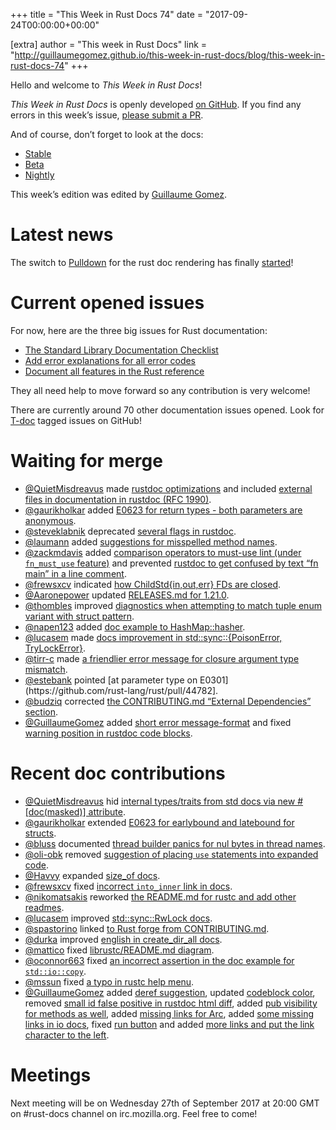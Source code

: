+++
title = "This Week in Rust Docs 74"
date = "2017-09-24T00:00:00+00:00"

[extra]
author = "This week in Rust Docs"
link = "http://guillaumegomez.github.io/this-week-in-rust-docs/blog/this-week-in-rust-docs-74"
+++
<p>Hello and welcome to <em>This Week in Rust Docs</em>!</p>

<p><em>This Week in Rust Docs</em> is openly developed <a href="https://github.com/GuillaumeGomez/this-week-in-rust-docs">on GitHub</a>.
If you find any errors in this week’s issue, <a href="https://github.com/GuillaumeGomez/this-week-in-rust-docs/pulls">please submit a PR</a>.</p>

<p>And of course, don’t forget to look at the docs:</p>

<ul>
  <li><a href="https://doc.rust-lang.org/">Stable</a></li>
  <li><a href="https://doc.rust-lang.org/beta/">Beta</a></li>
  <li><a href="https://doc.rust-lang.org/nightly/">Nightly</a></li>
</ul>

<p>This week’s edition was edited by <a href="https://github.com/GuillaumeGomez">Guillaume Gomez</a>.</p>

<h1 id="latest-news">Latest news</h1>

<p>The switch to <a href="https://github.com/google/pulldown-cmark">Pulldown</a> for the rust doc rendering has finally <a href="https://github.com/rust-lang/rust/pull/41991">started</a>!</p>

<h1 id="current-opened-issues">Current opened issues</h1>

<p>For now, here are the three big issues for Rust documentation:</p>

<ul>
  <li><a href="https://github.com/rust-lang/rust/issues/29329">The Standard Library Documentation Checklist</a></li>
  <li><a href="https://github.com/rust-lang/rust/issues/32777">Add error explanations for all error codes</a></li>
  <li><a href="https://github.com/rust-lang-nursery/reference/issues/9">Document all features in the Rust reference</a></li>
</ul>

<p>They all need help to move forward so any contribution is very welcome!</p>

<p>There are currently around 70 other documentation issues opened. Look for <a href="https://github.com/rust-lang/rust/labels/T-doc">T-doc</a> tagged issues on GitHub!</p>

<h1 id="waiting-for-merge">Waiting for merge</h1>

<ul>
  <li><a href="https://github.com/QuietMisdreavus">@QuietMisdreavus</a> made <a href="https://github.com/rust-lang/rust/pull/44613">rustdoc optimizations</a> and included <a href="https://github.com/rust-lang/rust/pull/44781">external files in documentation in rustdoc (RFC 1990)</a>.</li>
  <li><a href="https://github.com/gaurikholkar">@gaurikholkar</a> added <a href="https://github.com/rust-lang/rust/pull/44124">E0623 for return types - both parameters are anonymous</a>.</li>
  <li><a href="https://github.com/steveklabnik">@steveklabnik</a> deprecated <a href="https://github.com/rust-lang/rust/pull/44138">several flags in rustdoc</a>.</li>
  <li><a href="https://github.com/laumann">@laumann</a> added <a href="https://github.com/rust-lang/rust/pull/44297">suggestions for misspelled method names</a>.</li>
  <li><a href="https://github.com/zackmdavis">@zackmdavis</a> added <a href="https://github.com/rust-lang/rust/pull/44103">comparison operators to must-use lint (under <code class="highlighter-rouge">fn_must_use</code> feature)</a> and prevented <a href="https://github.com/rust-lang/rust/pull/44713">rustdoc to get confused by text “fn main” in a line comment</a>.</li>
  <li><a href="https://github.com/frewsxcv">@frewsxcv</a> indicated <a href="https://github.com/rust-lang/rust/pull/44625">how ChildStd{in,out,err} FDs are closed</a>.</li>
  <li><a href="https://github.com/Aaronepower">@Aaronepower</a> updated <a href="https://github.com/rust-lang/rust/pull/44481">RELEASES.md for 1.21.0</a>.</li>
  <li><a href="https://github.com/thombles">@thombles</a> improved <a href="https://github.com/rust-lang/rust/pull/44786">diagnostics when attempting to match tuple enum variant with struct pattern</a>.</li>
  <li><a href="https://github.com/napen123">@napen123</a> added <a href="https://github.com/rust-lang/rust/pull/44794">doc example to HashMap::hasher</a>.</li>
  <li><a href="https://github.com/lucasem">@lucasem</a> made <a href="https://github.com/rust-lang/rust/pull/44797">docs improvement in std::sync::{PoisonError, TryLockError}</a>.</li>
  <li><a href="https://github.com/tirr-c">@tirr-c</a> made <a href="https://github.com/rust-lang/rust/pull/44735">a friendlier error message for closure argument type mismatch</a>.</li>
  <li><a href="https://github.com/estebank">@estebank</a> pointed [at parameter type on E0301](https://github.com/rust-lang/rust/pull/44782].</li>
  <li><a href="https://github.com/budziq">@budziq</a> corrected <a href="https://github.com/rust-lang/rust/pull/44664">the CONTRIBUTING.md “External Dependencies” section</a>.</li>
  <li><a href="https://github.com/GuillaumeGomez">@GuillaumeGomez</a> added <a href="https://github.com/rust-lang/rust/pull/44636">short error message-format</a> and fixed <a href="https://github.com/rust-lang/rust/pull/44789">warning position in rustdoc code blocks</a>.</li>
</ul>

<h1 id="recent-doc-contributions">Recent doc contributions</h1>

<ul>
  <li><a href="https://github.com/QuietMisdreavus">@QuietMisdreavus</a> hid <a href="https://github.com/rust-lang/rust/pull/44026">internal types/traits from std docs via new #[doc(masked)] attribute</a>.</li>
  <li><a href="https://github.com/gaurikholkar">@gaurikholkar</a> extended <a href="https://github.com/rust-lang/rust/pull/44549">E0623 for earlybound and latebound for structs</a>.</li>
  <li><a href="https://github.com/bluss">@bluss</a> documented <a href="https://github.com/rust-lang/rust/pull/44651">thread builder panics for nul bytes in thread names</a>.</li>
  <li><a href="https://github.com/oli-obk">@oli-obk</a> removed <a href="https://github.com/rust-lang/rust/pull/44215">suggestion of placing <code class="highlighter-rouge">use</code> statements into expanded code</a>.</li>
  <li><a href="https://github.com/Havvy">@Havvy</a> expanded <a href="https://github.com/rust-lang/rust/pull/44648">size_of docs</a>.</li>
  <li><a href="https://github.com/frewsxcv">@frewsxcv</a> fixed <a href="https://github.com/rust-lang/rust/pull/44622">incorrect <code class="highlighter-rouge">into_inner</code> link in docs</a>.</li>
  <li><a href="https://github.com/nikomatsakis">@nikomatsakis</a> reworked <a href="https://github.com/rust-lang/rust/pull/44505">the README.md for rustc and add other readmes</a>.</li>
  <li><a href="https://github.com/lucasem">@lucasem</a> improved <a href="https://github.com/rust-lang/rust/pull/44778">std::sync::RwLock docs</a>.</li>
  <li><a href="https://github.com/spastorino">@spastorino</a> linked <a href="https://github.com/rust-lang/rust/pull/44776">to Rust forge from CONTRIBUTING.md</a>.</li>
  <li><a href="https://github.com/durka">@durka</a> improved <a href="https://github.com/rust-lang/rust/pull/44759">english in create_dir_all docs</a>.</li>
  <li><a href="https://github.com/mattico">@mattico</a> fixed <a href="https://github.com/rust-lang/rust/pull/44726">librustc/README.md diagram</a>.</li>
  <li><a href="https://github.com/oconnor663">@oconnor663</a> fixed <a href="https://github.com/rust-lang/rust/pull/44712">an incorrect assertion in the doc example for <code class="highlighter-rouge">std::io::copy</code></a>.</li>
  <li><a href="https://github.com/mssun">@mssun</a> fixed <a href="https://github.com/rust-lang/rust/pull/44693">a typo in rustc help menu</a>.</li>
  <li><a href="https://github.com/GuillaumeGomez">@GuillaumeGomez</a> added <a href="https://github.com/rust-lang/rust/pull/43870">deref suggestion</a>, updated <a href="https://github.com/rust-lang/rust/pull/44397">codeblock color</a>, removed <a href="https://github.com/rust-lang/rust/pull/44350">small id false positive in rustdoc html diff</a>, added <a href="https://github.com/rust-lang/rust/pull/44554">pub visibility for methods as well</a>, added <a href="https://github.com/rust-lang/rust/pull/44773">missing links for Arc</a>, added <a href="https://github.com/rust-lang/rust/pull/44703">some missing links in io docs</a>, fixed <a href="https://github.com/rust-lang/rust/pull/44671">run button</a> and added <a href="https://github.com/rust-lang/rust/pull/44661">more links and put the link character to the left</a>.</li>
</ul>

<h1 id="meetings">Meetings</h1>

<p>Next meeting will be on Wednesday 27th of September 2017 at 20:00 GMT on #rust-docs channel on irc.mozilla.org. Feel free to come!</p>